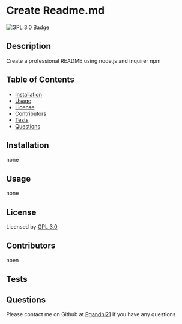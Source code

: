 
# Create Readme.md

![GPL 3.0 Badge](https://img.shields.io/badge/License-GPLv3-blue.svg "GPL 3.0 Badge")

## Description
Create a professional README using node.js and inquirer npm

## Table of Contents
-  [Installation](#installation)  
-  [Usage](#usage)  
-  [License](#license)  
-  [Contributors](#contributors)  
-  [Tests](#tests)  
-  [Questions](#questions)  
    
## Installation 
none

## Usage
none

## License 
Licensed by [GPL 3.0](https://www.gnu.org/licenses/gpl-3.0)


## Contributors
noen

## Tests 


## Questions
Please contact me on Github at [Pgandhi21](https://github.com/Pgandhi21) if you have any questions  

 

